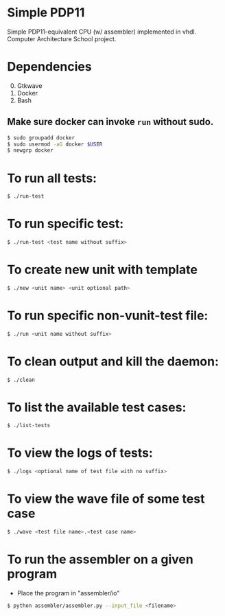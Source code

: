 # Simple PDP11
Simple PDP11-equivalent CPU (w/ assembler) implemented in vhdl. Computer Architecture School project.

# Dependencies

0. Gtkwave
0. Docker
0. Bash

## Make sure docker can invoke `run` without sudo.

```bash
$ sudo groupadd docker
$ sudo usermod -aG docker $USER
$ newgrp docker 
```

# To run all tests:

``` bash
$ ./run-test
```

# To run specific test:

``` bash
$ ./run-test <test name without suffix>
```

# To create new unit with template

``` bash
$ ./new <unit name> <unit optional path>
```

# To run specific non-vunit-test file:

``` bash
$ ./run <unit name without suffix>
```

# To clean output and kill the daemon:

``` bash
$ ./clean
```

# To list the available test cases:

``` bash
$ ./list-tests
```

# To view the logs of tests:

``` bash
$ ./logs <optional name of test file with no suffix>
```

# To view the wave file of some test case

``` bash
$ ./wave <test file name>.<test case name>
```

# To run the assembler on a given program

* Place the program in "assembler/io"

``` bash
$ python assembler/assembler.py --input_file <filename>
```

